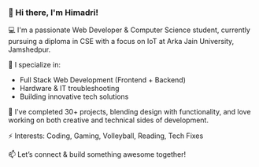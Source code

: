 ### 👋 Hi there, I'm Himadri!

💻 I'm a passionate Web Developer & Computer Science student, currently pursuing a diploma in CSE with a focus on IoT at Arka Jain University, Jamshedpur.

🔧 I specialize in:
- Full Stack Web Development (Frontend + Backend)
- Hardware & IT troubleshooting
- Building innovative tech solutions

📁 I've completed 30+ projects, blending design with functionality, and love working on both creative and technical sides of development.

⚡ Interests: Coding, Gaming, Volleyball, Reading, Tech Fixes

📫 Let’s connect & build something awesome together!

